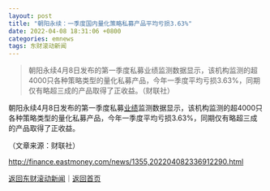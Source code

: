 ```yaml
---
layout: post
title: "朝阳永续：一季度国内量化策略私募产品平均亏损3.63%"
date: 2022-04-08 18:31:06 +0800
categories: emnews
tags: 东财滚动新闻
---
```

> 朝阳永续4月8日发布的第一季度私募业绩监测数据显示，该机构监测的超4000只各种策略类型的量化私募产品，今年一季度平均亏损3.63%，同期仅有略超三成的产品取得了正收益。（财联社）

<p>朝阳永续4月8日发布的第一季度私募<span id="Info.3321"><a href="http://data.eastmoney.com/bbsj/" class="infokey">业绩</a></span>监测数据显示，该机构监测的超4000只各种策略类型的量化私募产品，今年一季度平均亏损3.63%，同期仅有略超三成的产品取得了正收益。</p><p class="em_media">（文章来源：财联社）</p>

<http://finance.eastmoney.com/news/1355,202204082336912290.html>

[返回东财滚动新闻](//finews.withounder.com/emnews/)｜[返回首页](//finews.withounder.com/)